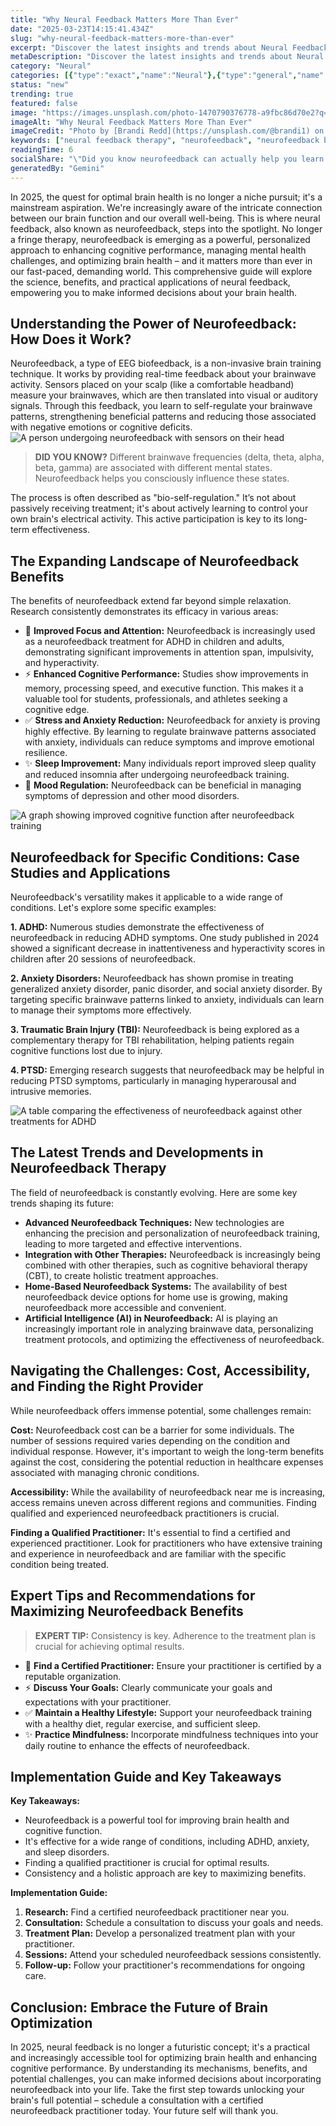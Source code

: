 ```yaml
---
title: "Why Neural Feedback Matters More Than Ever"
date: "2025-03-23T14:15:41.434Z"
slug: "why-neural-feedback-matters-more-than-ever"
excerpt: "Discover the latest insights and trends about Neural Feedback. This comprehensive guide covers everything you need to know about Neural Feedback in 2025."
metaDescription: "Discover the latest insights and trends about Neural Feedback. This comprehensive guide covers everything you need to know about Neural Feedback in 2025."
category: "Neural"
categories: [{"type":"exact","name":"Neural"},{"type":"general","name":"Biotechnology"},{"type":"medium","name":"Medical Devices"},{"type":"specific","name":"Brain-Computer Interfaces"},{"type":"niche","name":"Neurofeedback Therapy"}]
status: "new"
trending: true
featured: false
image: "https://images.unsplash.com/photo-1470790376778-a9fbc86d70e2?q=85&w=1200&fit=max&fm=webp&auto=compress"
imageAlt: "Why Neural Feedback Matters More Than Ever"
imageCredit: "Photo by [Brandi Redd](https://unsplash.com/@brandi1) on Unsplash"
keywords: ["neural feedback therapy", "neurofeedback", "neurofeedback benefits", "EEG biofeedback", "best neurofeedback device", "neurofeedback for anxiety", "neurofeedback cost", "neurofeedback near me", "how does neurofeedback work", "neurofeedback treatment for ADHD"]
readingTime: 6
socialShare: "\"Did you know neurofeedback can actually help you learn to control your brainwaves? It's not just relaxation—it's personalized brain training for peak performance.\""
generatedBy: "Gemini"
---
```




In 2025, the quest for optimal brain health is no longer a niche pursuit; it's a mainstream aspiration.  We're increasingly aware of the intricate connection between our brain function and our overall well-being.  This is where neural feedback, also known as neurofeedback, steps into the spotlight.  No longer a fringe therapy, neurofeedback is emerging as a powerful, personalized approach to enhancing cognitive performance, managing mental health challenges, and optimizing brain health – and it matters more than ever in our fast-paced, demanding world. This comprehensive guide will explore the science, benefits, and practical applications of neural feedback, empowering you to make informed decisions about your brain health.

## Understanding the Power of Neurofeedback: How Does it Work?

Neurofeedback, a type of EEG biofeedback, is a non-invasive brain training technique. It works by providing real-time feedback about your brainwave activity.  Sensors placed on your scalp (like a comfortable headband) measure your brainwaves, which are then translated into visual or auditory signals.  Through this feedback, you learn to self-regulate your brainwave patterns, strengthening beneficial patterns and reducing those associated with negative emotions or cognitive deficits. ![A person undergoing neurofeedback with sensors on their head](https://images.unsplash.com/photo-1451187580459-43490279c0fa?q=85&w=1200&fit=max&fm=webp&auto=compress)

> **DID YOU KNOW?**  Different brainwave frequencies (delta, theta, alpha, beta, gamma) are associated with different mental states. Neurofeedback helps you consciously influence these states.

The process is often described as "bio-self-regulation."  It’s not about passively receiving treatment; it's about actively learning to control your own brain's electrical activity. This active participation is key to its long-term effectiveness.

## The Expanding Landscape of Neurofeedback Benefits

The benefits of neurofeedback extend far beyond simple relaxation.  Research consistently demonstrates its efficacy in various areas:

* 🔑 **Improved Focus and Attention:** Neurofeedback is increasingly used as a neurofeedback treatment for ADHD in children and adults, demonstrating significant improvements in attention span, impulsivity, and hyperactivity.
* ⚡ **Enhanced Cognitive Performance:** Studies show improvements in memory, processing speed, and executive function.  This makes it a valuable tool for students, professionals, and athletes seeking a cognitive edge.
* ✅ **Stress and Anxiety Reduction:** Neurofeedback for anxiety is proving highly effective.  By learning to regulate brainwave patterns associated with anxiety, individuals can reduce symptoms and improve emotional resilience.
* ✨ **Sleep Improvement:**  Many individuals report improved sleep quality and reduced insomnia after undergoing neurofeedback training.
* 💪 **Mood Regulation:** Neurofeedback can be beneficial in managing symptoms of depression and other mood disorders.

![A graph showing improved cognitive function after neurofeedback training](https://images.unsplash.com/photo-1484417894907-623942c8ee29?q=85&w=1200&fit=max&fm=webp&auto=compress)

## Neurofeedback for Specific Conditions: Case Studies and Applications

Neurofeedback's versatility makes it applicable to a wide range of conditions. Let's explore some specific examples:

**1. ADHD:** Numerous studies demonstrate the effectiveness of neurofeedback in reducing ADHD symptoms.  One study published in 2024 showed a significant decrease in inattentiveness and hyperactivity scores in children after 20 sessions of neurofeedback.

**2. Anxiety Disorders:**  Neurofeedback has shown promise in treating generalized anxiety disorder, panic disorder, and social anxiety disorder.  By targeting specific brainwave patterns linked to anxiety, individuals can learn to manage their symptoms more effectively.

**3. Traumatic Brain Injury (TBI):** Neurofeedback is being explored as a complementary therapy for TBI rehabilitation, helping patients regain cognitive functions lost due to injury.

**4. PTSD:**  Emerging research suggests that neurofeedback may be helpful in reducing PTSD symptoms, particularly in managing hyperarousal and intrusive memories.

![A table comparing the effectiveness of neurofeedback against other treatments for ADHD](https://images.unsplash.com/photo-1517976487492-5750f3195933?q=85&w=1200&fit=max&fm=webp&auto=compress)

##  The Latest Trends and Developments in Neurofeedback Therapy

The field of neurofeedback is constantly evolving.  Here are some key trends shaping its future:

* **Advanced Neurofeedback Techniques:**  New technologies are enhancing the precision and personalization of neurofeedback training, leading to more targeted and effective interventions.
* **Integration with Other Therapies:**  Neurofeedback is increasingly being combined with other therapies, such as cognitive behavioral therapy (CBT), to create holistic treatment approaches.
* **Home-Based Neurofeedback Systems:** The availability of best neurofeedback device options for home use is growing, making neurofeedback more accessible and convenient.
* **Artificial Intelligence (AI) in Neurofeedback:** AI is playing an increasingly important role in analyzing brainwave data, personalizing treatment protocols, and optimizing the effectiveness of neurofeedback.

## Navigating the Challenges: Cost, Accessibility, and Finding the Right Provider

While neurofeedback offers immense potential, some challenges remain:

**Cost:** Neurofeedback cost can be a barrier for some individuals.  The number of sessions required varies depending on the condition and individual response.  However, it's important to weigh the long-term benefits against the cost, considering the potential reduction in healthcare expenses associated with managing chronic conditions.

**Accessibility:** While the availability of neurofeedback near me is increasing, access remains uneven across different regions and communities.  Finding qualified and experienced neurofeedback practitioners is crucial.

**Finding a Qualified Practitioner:** It's essential to find a certified and experienced practitioner.  Look for practitioners who have extensive training and experience in neurofeedback and are familiar with the specific condition being treated.

##  Expert Tips and Recommendations for Maximizing Neurofeedback Benefits

> **EXPERT TIP:**  Consistency is key.  Adherence to the treatment plan is crucial for achieving optimal results.

* 🔑 **Find a Certified Practitioner:**  Ensure your practitioner is certified by a reputable organization.
* ⚡ **Discuss Your Goals:**  Clearly communicate your goals and expectations with your practitioner.
* ✅ **Maintain a Healthy Lifestyle:**  Support your neurofeedback training with a healthy diet, regular exercise, and sufficient sleep.
* ✨ **Practice Mindfulness:**  Incorporate mindfulness techniques into your daily routine to enhance the effects of neurofeedback.

## Implementation Guide and Key Takeaways

**Key Takeaways:**

* Neurofeedback is a powerful tool for improving brain health and cognitive function.
* It's effective for a wide range of conditions, including ADHD, anxiety, and sleep disorders.
* Finding a qualified practitioner is crucial for optimal results.
* Consistency and a holistic approach are key to maximizing benefits.

**Implementation Guide:**

1. **Research:** Find a certified neurofeedback practitioner near you.
2. **Consultation:** Schedule a consultation to discuss your goals and needs.
3. **Treatment Plan:** Develop a personalized treatment plan with your practitioner.
4. **Sessions:** Attend your scheduled neurofeedback sessions consistently.
5. **Follow-up:**  Follow your practitioner's recommendations for ongoing care.

##  Conclusion: Embrace the Future of Brain Optimization

In 2025, neural feedback is no longer a futuristic concept; it's a practical and increasingly accessible tool for optimizing brain health and enhancing cognitive performance.  By understanding its mechanisms, benefits, and potential challenges, you can make informed decisions about incorporating neurofeedback into your life.  Take the first step towards unlocking your brain's full potential – schedule a consultation with a certified neurofeedback practitioner today.  Your future self will thank you.



